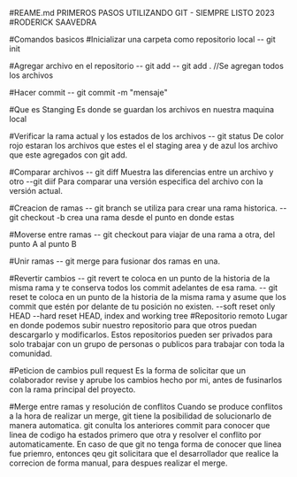 #REAME.md
PRIMEROS PASOS UTILIZANDO GIT - SIEMPRE LISTO 2023
#RODERICK SAAVEDRA

#Comandos basicos
#Inicializar una carpeta como repositorio local
	-- git init

#Agregar archivo en el repositorio
	-- git add <archivo>
	-- git add . //Se agregan todos los archivos

#Hacer commit
	-- git commit -m "mensaje"

#Que es Stanging 
Es donde se guardan los archivos en nuestra maquina local

#Verificar la rama actual y los estados de los archivos
        -- git status
De color rojo estaran los archivos que estes el el staging area
y de azul los archivo que este agregados con git add.

#Comparar archivos 
	-- git diff <archivo>
 Muestra las diferencias entre un archivo y otro
	--git diif <hash><archivo>
Para comparar una versión especifica del archivo con la versión actual.

#Creacion de ramas
	-- git branch <archivo>
se utiliza para crear una rama historica.
	-- git checkout -b <nombre>
crea una rama desde el punto en donde estas 

#Moverse entre ramas
	-- git checkout <nombre de la rama>
para viajar de una rama a otra, del punto A al punto B

#Unir ramas
	-- git merge <nombre de la rama>
para fusionar dos ramas en una.

#Revertir cambios
	-- git revert <id commit> 
te coloca en un punto de la historia de la misma rama y te conserva todos los commit adelantes de esa rama.
	-- git reset <id commit> 
te coloca en un punto de la historia de la misma rama y asume que los commit que estén por delante de 
tu posición no existen.
	--soft   reset only HEAD
	--hard                reset HEAD, index and working tree
#Repositorio remoto
Lugar en donde podemos subir nuestro repositorio para que otros puedan descargarlo y modificarlos.
Estos repositorios pueden ser privados para solo trabajar con un grupo de personas o publicos para trabajar
con toda la comunidad.

#Peticion de cambios pull request
Es la forma de solicitar que un colaborador revise y aprube los cambios hecho por mi, antes de fusinarlos 
con la rama principal del proyecto.

#Merge entre ramas y resolución de conflitos
Cuando se produce conflitos a la hora de realizar un merge, git tiene la posibilidad de solucionarlo de manera 
automatica. git conulta los anteriores commit para conocer que linea de codigo ha estados primero que otra y
resolver el conflito por automaticamente. En caso de que git no tenga forma de conocer que linea fue priemro,
entonces qeu git solicitara que el desarrollador que realice la correcion de forma manual, para despues realizar
el merge.

